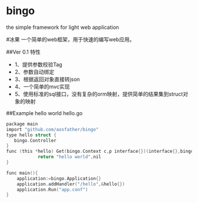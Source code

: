 # bingo
the simple framework for light web application

#冰果
一个简单的web框架，用于快速的编写web应用。

##Ver 0.1 特性
*  1、提供参数校验Tag
*  2、参数自动绑定
*  3、根据返回对象直接转json
*  4、一个简单的mvc实现
*  5、使用标准的sql接口，没有复杂的orm映射，提供简单的结果集到struct对象的映射

##Example
hello world
hello.go

```c
package main
import "github.com/aosfather/bingo"
type hello struct {
   bingo.Controller
}
func (this *hello) Get(bingo.Context c,p interface{})(interface{},bingo.BingoError){
            return "hello world",nil
}

func main(){
    application:=bingo.Application{}
    application.addHandler("/hello",&hello{})
    application.Run("app.conf")
}
```

